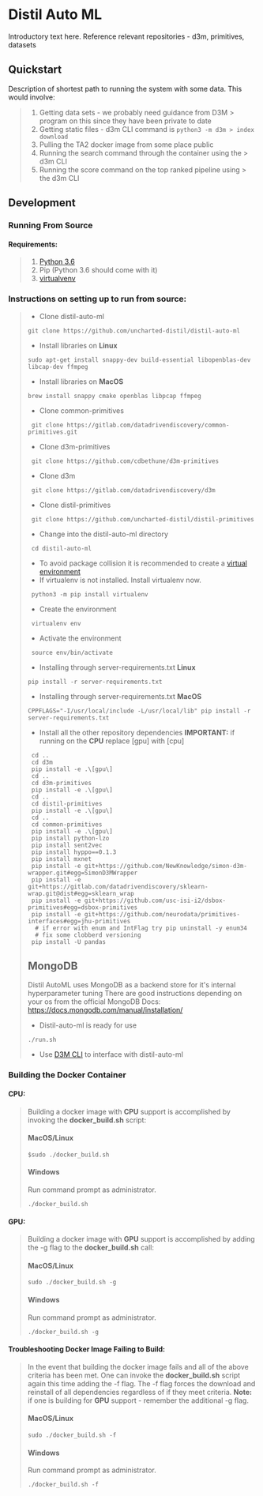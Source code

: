 # Distil Auto ML

Introductory text here. Reference relevant repositories - d3m, primitives, datasets

## Quickstart

Description of shortest path to running the system with some data. This would involve:

> 1.  Getting data sets - we probably need guidance from D3M > program on this since they have been private to date
> 2.  Getting static files - d3m CLI command is `python3 -m d3m > index download`
> 3.  Pulling the TA2 docker image from some place public
> 4.  Running the search command through the container using the > d3m CLI
> 5.  Running the score command on the top ranked pipeline using > the d3m CLI

## Development

### Running From Source

#### Requirements:

> 1. [Python 3.6](https://www.python.org/downloads/release/python-360/)
> 2. Pip (Python 3.6 should come with it)
> 3. [virtualvenv](https://pypi.org/project/virtualenv/)

### Instructions on setting up to run from source:

> - Clone distil-auto-ml
>
> ```console
> git clone https://github.com/uncharted-distil/distil-auto-ml
> ```
> - Install libraries on <b>Linux</b>
> ```console
> sudo apt-get install snappy-dev build-essential libopenblas-dev libcap-dev ffmpeg
> ```
> - Install libraries on <b>MacOS</b>
> ```console
> brew install snappy cmake openblas libpcap ffmpeg
> ```
> - Clone common-primitives
>
> ```console
>  git clone https://gitlab.com/datadrivendiscovery/common-primitives.git
> ```
>
> - Clone d3m-primitives
>
> ```console
>  git clone https://github.com/cdbethune/d3m-primitives
> ```
>
> - Clone d3m
>
> ```console
>  git clone https://gitlab.com/datadrivendiscovery/d3m
> ```
>
> - Clone distil-primitives
>
> ```console
>  git clone https://github.com/uncharted-distil/distil-primitives
> ```
>
> - Change into the distil-auto-ml directory
>
> ```console
>  cd distil-auto-ml
> ```
>
> - To avoid package collision it is recommended to create a [virtual environment](https://pypi.org/project/virtualenv/)
> - If virtualenv is not installed. Install virtualenv now.
>
> ```console
>  python3 -m pip install virtualenv
> ```
>
> - Create the environment
>
> ```console
>  virtualenv env
> ```
>
> - Activate the environment
>
> ```console
>  source env/bin/activate
> ```
>
> - Installing through server-requirements.txt <b>Linux</b>
>
> ```console
> pip install -r server-requirements.txt
> ```
> - Installing through server-requirements.txt <b>MacOS</b>
>
> ```console
> CPPFLAGS="-I/usr/local/include -L/usr/local/lib" pip install -r server-requirements.txt
> ```
>
> - Install all the other repository dependencies <b>IMPORTANT:</b> if running on the <b>CPU</b> replace \[gpu\] with \[cpu\]
>
> ```console
>  cd ..
>  cd d3m
>  pip install -e .\[gpu\]
>  cd ..
>  cd d3m-primitives
>  pip install -e .\[gpu\]
>  cd ..
>  cd distil-primitives
>  pip install -e .\[gpu\]
>  cd ..
>  cd common-primitives
>  pip install -e .\[gpu\]
>  pip install python-lzo
>  pip install sent2vec
>  pip install hyppo==0.1.3
>  pip install mxnet
>  pip install -e git+https://github.com/NewKnowledge/simon-d3m-wrapper.git#egg=SimonD3MWrapper
>  pip install -e git+https://gitlab.com/datadrivendiscovery/sklearn-wrap.git@dist#egg=sklearn_wrap
>  pip install -e git+https://github.com/usc-isi-i2/dsbox-primitives#egg=dsbox-primitives
>  pip install -e git+https://github.com/neurodata/primitives-interfaces#egg=jhu-primitives
>   # if error with enum and IntFlag try pip uninstall -y enum34
>   # fix some clobberd versioning
>  pip install -U pandas
> ```
>
> ## MongoDB
> Distil AutoML uses MongoDB as a backend store for it's internal hyperparameter tuning
> There are good instructions depending on your os from the official MongoDB Docs: https://docs.mongodb.com/manual/installation/
>
> - Distil-auto-ml is ready for use 
>```console
> ./run.sh
>```
> - Use [D3M CLI](https://gitlab.com/datadrivendiscovery/d3m) to interface with distil-auto-ml
 
### Building the Docker Container

#### CPU:

> Building a docker image with <b>CPU</b> support is accomplished by invoking the <b>docker_build.sh</b> script:
>
> #### MacOS/Linux
>
> ```console
> $sudo ./docker_build.sh
> ```
>
> #### Windows
>
> Run command prompt as administrator.
>
> ```console
> ./docker_build.sh
> ```

#### GPU:

> Building a docker image with <b>GPU</b> support is accomplished by adding the -g flag to the <b>docker_build.sh</b> call:
>
> #### MacOS/Linux
>
> ```console
> sudo ./docker_build.sh -g
> ```
>
> #### Windows
>
> Run command prompt as administrator.
>
> ```console
> ./docker_build.sh -g
> ```

#### Troubleshooting Docker Image Failing to Build:

> In the event that building the docker image fails and all of the above criteria has been met. One can invoke the <b>docker_build.sh</b> script again this time adding the -f flag. The -f flag forces the download and reinstall of all dependencies regardless of if they meet criteria. <b>Note:</b> if one is building for <b>GPU</b> support - remember the additional -g flag.
>
> #### MacOS/Linux
>
> ```console
> sudo ./docker_build.sh -f
> ```
>
> #### Windows
>
> Run command prompt as administrator.
>
> ```console
> ./docker_build.sh -f
> ```
